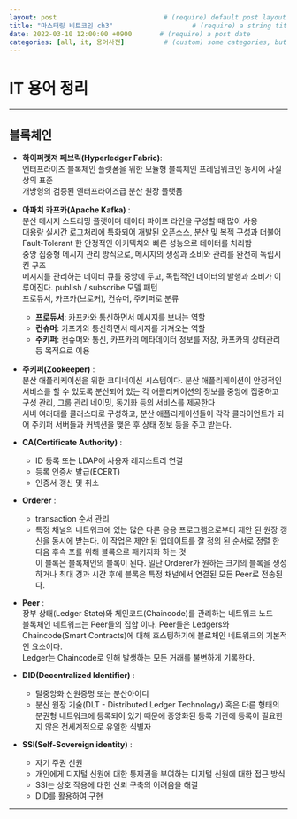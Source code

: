 ```yaml
---
layout: post                           # (require) default post layout
title: "마스터링 비트코인 ch3"                    # (require) a string title
date: 2022-03-10 12:00:00 +0900       # (require) a post date
categories: [all, it, 용어사전]          # (custom) some categories, but makesure these categories already exists inside path of `category/`
---
```


# IT 용어 정리

---
## 블록체인
* __하이퍼렛져 페브릭(Hyperledger Fabric)__:  
  엔터프라이즈 블록체인 플랫폼을 위한 모듈형 블록체인 프레임워크인 동시에 사실상의 표준  
  개방형의 검증된 엔터프라이즈급 분산 원장 플랫폼
* __아파치 카프카(Apache Kafka)__ :  
  분산 메시지 스트리밍 플랫이며 데이터 파이프 라인을 구성할 때 많이 사용  
  대용량 실시간 로그처리에 특화되어 개발된 오픈소스, 분산 및 복젝 구성과 더불어 Fault-Tolerant 한 안정적인 아키텍처와 빠른 성능으로 데이터를 처리함  
  중앙 집중형 메시지 관리 방식으로, 메시지의 생성과 소비와 관리를 완전히 독립시킨 구조  
  메시지를 관리하는 데이터 큐를 중앙에 두고, 독립적인 데이터의 발행과 소비가 이루어진다. publish / subscribe 모델 패턴  
  프로듀서, 카프카(브로커), 컨슈머, 주키퍼로 분류  
  - __프로듀서__: 카프카와 통신하면서 메시지를 보내는 역할
  - __컨슈머__: 카프카와 통신하면서 메시지를 가져오는 역할
  - __주키퍼__: 컨슈머와 통신, 카프카의 메타데이터 정보를 저장, 카프카의 상태관리 등 목적으로 이용
* __주키퍼(Zookeeper)__ :  
  분산 애플리케이션을 위한 코디네이션 시스템이다. 분산 애플리케이션이 안정적인 서비스를 할 수 있도록 분산되어 있는 각 애플리케이션의 정보를 중앙에 집중하고 구성 관리, 그룹 관리 네이밍, 동기화 등의 서비스를 제공한다    
  서버 여러대를 클러스터로 구성하고, 분산 애플리케이션들이 각각 클라이언트가 되어 주키퍼 서버들과 커넥션을 맺은 후 상태 정보 등을 주고 받는다.
* __CA(Certificate Authority)__ :  
  - ID 등록 또는 LDAP에 사용자 레지스트리 연결  
  - 등록 인증서 발급(ECERT)
  - 인증서 갱신 및 취소
* __Orderer__ :  
  - transaction 순서 관리
  - 특정 채널의 네트워크에 있는 많은 다른 응용 프로그램으로부터 제안 된 원장 갱신을 동시에 받는다. 이 작업은 제안 된 업데이트를 잘 정의 된 순서로 정렬 한 다음 후속 포를 위해 블록으로 패키지화 하는 것    
    이 블록은 블록체인의 블록이 된다. 일단 Orderer가 원하는 크기의 블록을 생성하거나 최대 경과 시간 후에 블록은 특정 채널에서 연결된 모든 Peer로 전송된다.  
* __Peer__ :  
  장부 상태(Ledger State)와 체인코드(Chaincode)를 관리하는 네트워크 노드    
  블록체인 네트워크는 Peer들의 집합 이다. Peer들은 Ledgers와 Chaincode(Smart Contracts)에 대해 호스팅하기에 블로체인 네트워크의 기본적인 요소이다.    
  Ledger는 Chaincode로 인해 발생하는 모든 거래를 불변하게 기록한다.  

* __DID(Decentralized Identifier)__ :
  - 탈중앙화 신원증명 또는 분산아이디
  - 분산 원장 기술(DLT - Distributed Ledger Technology) 혹은 다른 형태의 분권형 네트워크에 등록되어 있기 때문에 중앙화된 등록 기관에 등록이 필요한지 않은 전세계적으로 유일한 식별자
* __SSI(Self-Sovereign identity)__ :
  - 자기 주권 신원
  - 개인에게 디지털 신원에 대한 통제권을 부여하는 디지털 신원에 대한 접근 방식
  - SSI는 상호 작용에 대한 신뢰 구축의 어려움을 해결
  - DID를 활용하여 구현
---



